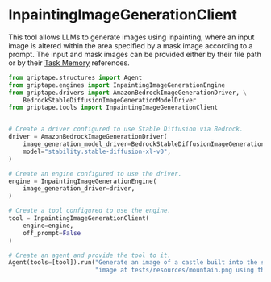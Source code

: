 # InpaintingImageGenerationClient

This tool allows LLMs to generate images using inpainting, where an input image is altered within the area specified by a mask image according to a prompt. The input and mask images can be provided either by their file path or by their [Task Memory](../../griptape-framework/structures/task-memory.md) references.

```python
from griptape.structures import Agent
from griptape.engines import InpaintingImageGenerationEngine
from griptape.drivers import AmazonBedrockImageGenerationDriver, \
    BedrockStableDiffusionImageGenerationModelDriver
from griptape.tools import InpaintingImageGenerationClient


# Create a driver configured to use Stable Diffusion via Bedrock.
driver = AmazonBedrockImageGenerationDriver(
    image_generation_model_driver=BedrockStableDiffusionImageGenerationModelDriver(),
    model="stability.stable-diffusion-xl-v0",
)

# Create an engine configured to use the driver.
engine = InpaintingImageGenerationEngine(
    image_generation_driver=driver,
)

# Create a tool configured to use the engine.
tool = InpaintingImageGenerationClient(
    engine=engine,
    off_prompt=False
)

# Create an agent and provide the tool to it.
Agent(tools=[tool]).run("Generate an image of a castle built into the side of a mountain by inpainting the "
                        "image at tests/resources/mountain.png using the mask at tests/resources/mountain-mask.png.")
```

